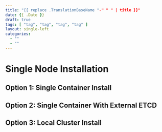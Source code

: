 ```yaml
---
title: "{{ replace .TranslationBaseName "-" " " | title }}"
date: {{ .Date }}
draft: true
tags: [ "tag", "tag", "tag", "tag" ]
layout: single-left
categories:
  - ""
  - ""
---
```


# Single Node Installation

## Option 1: Single Container Install

## Option 2: Single Container With External ETCD

## Option 3: Local Cluster Install
